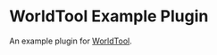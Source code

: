 # WorldTool Example Plugin

An example plugin for [WorldTool](https://github.com/Ellivers/WorldTool).
